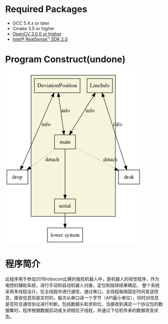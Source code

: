   
# Required Packages
  
* GCC 5.4.x or later
* Cmake 3.5 or higher
* [OpenCV 3.0.0 or higher](https://docs.opencv.org/3.4.1/d7/d9f/tutorial_linux_install.html )
* [Intel® RealSense™ SDK 2.0](https://github.com/IntelRealSense/librealsense/blob/master/doc/distribution_linux.md )
  
# Program Construct(undone)
  

![](assets/ad.png?0.24737685638665918)  
# 程序简介
  
此程序用于参加2018robocon比赛的我校机器人中，是机器人的视觉程序，作为电控的辅助系统，进行手动和自动机器人对接，定位和抛球结果确定。
整个系统采用多线程设计。在主线程中进行通信，通过串口，主线程每隔固定时间发送信息，接收信息则是实时的，每次从串口读一个字节（API最小单位），同时对信息是否符合通信协议进行判断，包括数据头和求和位，当接收到满足一个协议包的数据集时，程序根据数据启动或关闭相应子线程，并通过下位机传来的数据改变状态。
  